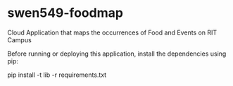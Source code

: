 # swen549-foodmap
Cloud Application that maps the occurrences of Food and Events on RIT Campus

Before running or deploying this application, install the dependencies using pip:

pip install -t lib -r requirements.txt
